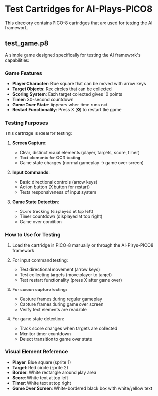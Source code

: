 # Test Cartridges for AI-Plays-PICO8

This directory contains PICO-8 cartridges that are used for testing the AI framework.

## test_game.p8

A simple game designed specifically for testing the AI framework's capabilities:

### Game Features

- **Player Character**: Blue square that can be moved with arrow keys
- **Target Objects**: Red circles that can be collected
- **Scoring System**: Each target collected gives 10 points
- **Timer**: 30-second countdown
- **Game Over State**: Appears when time runs out
- **Restart Functionality**: Press X (❎) to restart the game

### Testing Purposes

This cartridge is ideal for testing:

1. **Screen Capture**: 
   - Clear, distinct visual elements (player, targets, score, timer)
   - Text elements for OCR testing
   - Game state changes (normal gameplay → game over screen)

2. **Input Commands**:
   - Basic directional controls (arrow keys)
   - Action button (X button for restart)
   - Tests responsiveness of input system

3. **Game State Detection**:
   - Score tracking (displayed at top left)
   - Timer countdown (displayed at top right)
   - Game over condition

### How to Use for Testing

1. Load the cartridge in PICO-8 manually or through the AI-Plays-PICO8 framework
2. For input command testing:
   - Test directional movement (arrow keys)
   - Test collecting targets (move player to target)
   - Test restart functionality (press X after game over)

3. For screen capture testing:
   - Capture frames during regular gameplay
   - Capture frames during game over screen
   - Verify text elements are readable

4. For game state detection:
   - Track score changes when targets are collected
   - Monitor timer countdown
   - Detect transition to game over state

### Visual Element Reference

- **Player**: Blue square (sprite 1)
- **Target**: Red circle (sprite 2)
- **Border**: White rectangle around play area
- **Score**: White text at top left
- **Timer**: White text at top right
- **Game Over Screen**: White-bordered black box with white/yellow text